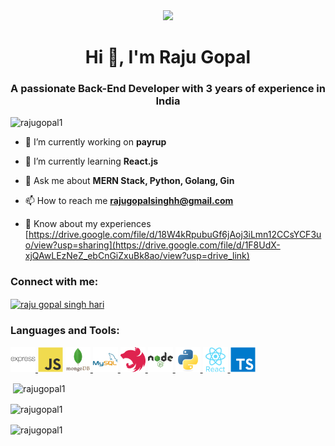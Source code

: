 

<div align="center"><img  width="1000" src="https://miro.medium.com/max/700/0*FGD6BUzzZs1VJLuY.gif"/></div>

<h1 align="center">Hi 👋, I'm Raju Gopal</h1>
<h3 align="center">A passionate Back-End Developer with 3 years of experience in India</h3>
<!-- <img align="right" alt="Coding" width="400" src="https://camo.githubusercontent.com/cae12fddd9d6982901d82580bdf321d81fb299141098ca1c2d4891870827bf17/68747470733a2f2f6d69726f2e6d656469756d2e636f6d2f6d61782f313336302f302a37513379765349765f7430696f4a2d5a2e676966"/> -->



<p align="left"> <img src="https://komarev.com/ghpvc/?username=rajugopal1&label=Profile%20views&color=0e75b6&style=flat" alt="rajugopal1" /> </p>

- 🔭 I’m currently working on **payrup**

- 🌱 I’m currently learning **React.js**

- 💬 Ask me about **MERN Stack, Python, Golang, Gin**

- 📫 How to reach me **rajugopalsinghh@gmail.com**

- 📄 Know about my experiences [https://drive.google.com/file/d/18W4kRpubuGf6jAoj3iLmn12CCsYCF3uo/view?usp=sharing](https://drive.google.com/file/d/1F8UdX-xjQAwLEzNeZ_ebCnGiZxuBk8ao/view?usp=drive_link)

<h3 align="left">Connect with me:</h3>
<p align="left">
<a href="https://www.linkedin.com/in/raju-gopal-singh-hari-425656212/" target="blank"><img align="center" src="https://raw.githubusercontent.com/rahuldkjain/github-profile-readme-generator/master/src/images/icons/Social/linked-in-alt.svg" alt="raju gopal singh hari" height="30" width="40" /></a>
</p>

<h3 align="left">Languages and Tools:</h3>
<p align="left"> 
 <a href="https://expressjs.com" target="_blank" rel="noreferrer"> <img src="https://raw.githubusercontent.com/devicons/devicon/master/icons/express/express-original-wordmark.svg" alt="express" width="40" height="40"/> </a <a href="https://developer.mozilla.org/en-US/docs/Web/JavaScript" target="_blank" rel="noreferrer"> <img src="https://raw.githubusercontent.com/devicons/devicon/master/icons/javascript/javascript-original.svg" alt="javascript" width="40" height="40"/> </a> <a href="https://www.mongodb.com/" target="_blank" rel="noreferrer"> <img src="https://raw.githubusercontent.com/devicons/devicon/master/icons/mongodb/mongodb-original-wordmark.svg" alt="mongodb" width="40" height="40"/> </a> <a href="https://www.mysql.com/" target="_blank" rel="noreferrer"> <img src="https://raw.githubusercontent.com/devicons/devicon/master/icons/mysql/mysql-original-wordmark.svg" alt="mysql" width="40" height="40"/> </a> <a href="https://nestjs.com/" target="_blank" rel="noreferrer"> <img src="https://raw.githubusercontent.com/devicons/devicon/master/icons/nestjs/nestjs-plain.svg" alt="nestjs" width="40" height="40"/> </a> <a href="https://nodejs.org" target="_blank" rel="noreferrer"> <img src="https://raw.githubusercontent.com/devicons/devicon/master/icons/nodejs/nodejs-original-wordmark.svg" alt="nodejs" width="40" height="40"/> </a> <a href="https://www.python.org" target="_blank" rel="noreferrer"> <img src="https://raw.githubusercontent.com/devicons/devicon/master/icons/python/python-original.svg" alt="python" width="40" height="40"/> </a> <a href="https://reactjs.org/" target="_blank" rel="noreferrer"> <img src="https://raw.githubusercontent.com/devicons/devicon/master/icons/react/react-original-wordmark.svg" alt="react" width="40" height="40"/> </a>   <a href="https://www.typescriptlang.org/" target="_blank" rel="noreferrer"> <img src="https://raw.githubusercontent.com/devicons/devicon/master/icons/typescript/typescript-original.svg" alt="typescript" width="40" height="40"/> </a>  </p>



<p>&nbsp;<img align="center" src="https://github-readme-stats.vercel.app/api?username=rajugopal1&show_icons=true&locale=en" alt="rajugopal1" /></p>

<p><img align="center" src="https://github-readme-streak-stats.herokuapp.com/?user=rajugopal1&" alt="rajugopal1" /></p>
<p><img align="center" src="https://github-readme-stats.vercel.app/api/top-langs?username=rajugopal1&show_icons=true&locale=en&layout=compact" alt="rajugopal1" /></p>
